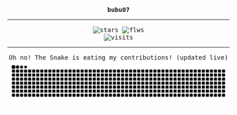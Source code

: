 <div align="center">
  <samp>
    <b>bubu07</b>    
  </samp>
</div>

***

<div align="center">
  <samp>
    <img width="100" height="50" alt="stars" src="https://img.shields.io/github/stars/bubu07codes?style=for-the-badge" />                                                                                                                   <img width="132" height="70" alt="flws" src="https://img.shields.io/github/followers/bubu07codes?style=for-the-badge" />
    </samp>
</div>

<div align="center">
  <samp>  
    
<img width="200" height="50" alt="visits" src="https://visit-counter.vercel.app/counter.png?page=https%3A%2F%2Fgithub.com%2Fbubu07codes&s=40&c=ffffff&bg=00000000&no=2&ff=electrolize&tb=Page+visitors%3A+&ta="/>
    </samp>
</div>

***
<div align="center">
  <samp>  
    Oh no! The Snake is eating my contributions! (updated live)

<picture>
  <source media="(prefers-color-scheme: dark)" srcset="https://raw.githubusercontent.com/bubu07codes/bubu07codes/output/github-contribution-grid-snake-dark.svg">
  <source media="(prefers-color-scheme: light)" srcset="https://raw.githubusercontent.com/bubu07codes/bubu07codes/output/github-contribution-grid-snake.svg">
  <img alt="github contribution grid snake animation" src="https://raw.githubusercontent.com/bubu07codes/bubu07codes/output/github-contribution-grid-snake.svg">
</picture>
        </samp>
</div>

